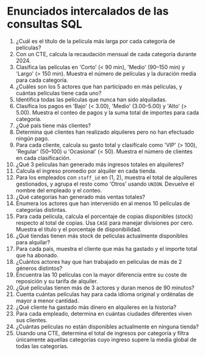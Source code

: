 # Enunciados intercalados de las consultas SQL

1. ¿Cuál es el título de la película más larga por cada categoría de películas?
2. Con un CTE, calcula la recaudación mensual de cada categoría durante 2024.
3. Clasifica las películas en 'Corto' (< 90 min), 'Medio' (90–150 min) y 'Largo' (> 150 min). Muestra el número de películas y la duración media para cada categoría.
4. ¿Cuáles son los 5 actores que han participado en más películas, y cuántas películas tiene cada uno?
5. Identifica todas las películas que nunca han sido alquiladas.
6. Clasifica los pagos en 'Bajo' (< 3.00), 'Medio' (3.00–5.00) y 'Alto' (> 5.00). Muestra el conteo de pagos y la suma total de importes para cada categoría.
7. ¿Qué país tiene más clientes?
8. Determina qué clientes han realizado alquileres pero no han efectuado ningún pago.
9. Para cada cliente, calcula su gasto total y clasifícalo como 'VIP' (> 100), 'Regular' (50–100) u 'Ocasional' (< 50). Muestra el número de clientes en cada clasificación.
10. ¿Qué 3 películas han generado más ingresos totales en alquileres?
11. Calcula el ingreso promedio por alquiler en cada tienda.
12. Para los empleados con `staff_id` en (1, 2), muestra el total de alquileres gestionados, y agrupa el resto como 'Otros' usando `UNION`. Devuelve el nombre del empleado y el conteo.
13. ¿Qué categorías han generado más ventas totales?
14. Enumera los actores que han intervenido en al menos 10 películas de categorías distintas.
15. Para cada película, calcula el porcentaje de copias disponibles (stock) respecto al total de copias. Usa `CASE` para manejar divisiones por cero. Muestra el título y el porcentaje de disponibilidad.
16. ¿Qué tiendas tienen más stock de películas actualmente disponibles para alquilar?
17. Para cada país, muestra el cliente que más ha gastado y el importe total que ha abonado.
18. ¿Cuántos actores hay que han trabajado en películas de más de 2 géneros distintos?
19. Encuentra las 10 películas con la mayor diferencia entre su coste de reposición y su tarifa de alquiler.
20. ¿Qué películas tienen más de 3 actores y duran menos de 90 minutos?
21. Cuenta cuántas películas hay para cada idioma original y ordénalas de mayor a menor cantidad.
22. ¿Qué cliente ha gastado más dinero en alquileres en la historia?
23. Para cada empleado, determina en cuántas ciudades diferentes viven sus clientes.
24. ¿Cuántas películas no están disponibles actualmente en ninguna tienda?
25. Usando una CTE, determina el total de ingresos por categoría y filtra únicamente aquellas categorías cuyo ingreso supere la media global de todas las categorías.